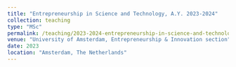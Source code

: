 ```yaml
---
title: "Entrepreneurship in Science and Technology, A.Y. 2023-2024"
collection: teaching
type: "MSc"
permalink: /teaching/2023-2024-entrepreneurship-in-science-and-technology
venue: "University of Amsterdam, Entrepreneurship & Innovation section"
date: 2023
location: "Amsterdam, The Netherlands"
---
```

